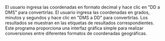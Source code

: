 El usuario ingresa las coordenadas en formato decimal y hace clic en "DD a DMS" para convertirlas.
El usuario ingresa las coordenadas en grados, minutos y segundos y hace clic en "DMS a DD" para convertirlas.
Los resultados se muestran en las etiquetas de resultados correspondientes.
Este programa proporciona una interfaz gráfica simple para realizar conversiones entre diferentes formatos de coordenadas geográficas.
